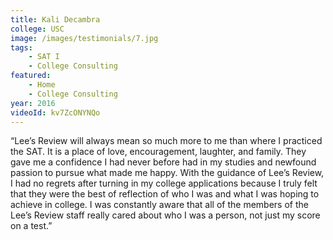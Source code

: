 ```yaml
---
title: Kali Decambra
college: USC
image: /images/testimonials/7.jpg
tags:
    - SAT I
    - College Consulting
featured:
    - Home
    - College Consulting
year: 2016
videoId: kv7ZcONYNQo
---
```


“Lee’s Review will always mean so much more to me than where I practiced
the SAT. It is a place of love, encouragement, laughter, and family. They
gave me a confidence I had never before had in my studies and newfound
passion to pursue what made me happy. With the guidance of Lee’s Review, I
had no regrets after turning in my college applications because I truly
felt that they were the best of reflection of who I was and what I was
hoping to achieve in college. I was constantly aware that all of the
members of the Lee’s Review staff really cared about who I was a person,
not just my score on a test.”
